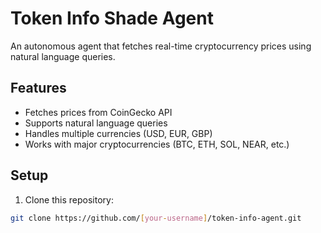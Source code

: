 # Token Info Shade Agent

An autonomous agent that fetches real-time cryptocurrency prices using natural language queries.

## Features

- Fetches prices from CoinGecko API
- Supports natural language queries
- Handles multiple currencies (USD, EUR, GBP)
- Works with major cryptocurrencies (BTC, ETH, SOL, NEAR, etc.)

## Setup

1. Clone this repository:
```bash
git clone https://github.com/[your-username]/token-info-agent.git
